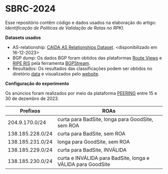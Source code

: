 # SBRC-2024
Esse repositório contêm código e dados usados na elaboração do artigo: *Identificação de Políticas de Validação de Rotas no RPKI*.

**Datasets usados**
  - AS-relationship: [CAIDA AS Relationships Dataset](https://www.caida.org/catalog/datasets/as-relationships/). <disponibilizado em 16-12-2023>
  - BGP dump: Os dados BGP foram obtidos das plataformas [Route Views](https://www.routeviews.org/routeviews/) e [RIPE RIS](https://www.ripe.net/analyse/internet-measurements/routing-information-service-ris/) pela ferramenta [BGPStream](https://bgpstream.caida.org/docs).
  - Resultados: Os resultados das classificações podem ser obtidos no diretório [data](https://github.com/MarcelHMendes/rov-inference/blob/master/data/) e visualizados pelo [website](https://homepages.dcc.ufmg.br/~marcelmendes/medicao_1/).

**Configuração do experimento**

Os anúncios foram realizados por meio da plataforma [PEERING](https://peering.ee.columbia.edu/) entre 15 e 30 de dezembro de 2023.

| Prefixos | ROAs | 
|--------|--------|
| 204.9.170.0/24 | curta para BadSite, longa para GoodSite, sem ROA | 
| 138.185.228.0/24 | curta para BadSite, sem ROA |
| 138.185.231.0/24 | longa para GoodSite, sem ROA |
| 138.185.229.0/24 | curta para BadSite, INVÁLIDA |
| 138.185.230.0/24 | curta e INVÁLIDA para BadSite, longa e VÁLIDA para GoodSite |
